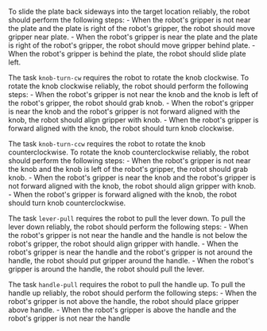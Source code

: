 

To slide the plate back sideways into the target location reliably, the robot should perform the following steps:
    - When the robot's gripper is not near the plate and the plate is right of the robot's gripper, the robot should move gripper near plate.
    - When the robot's gripper is near the plate and the plate is right of the robot's gripper, the robot should move gripper behind plate.
    - When the robot's gripper is behind the plate, the robot should slide plate left.

The task `knob-turn-cw` requires the robot to rotate the knob clockwise.
To rotate the knob clockwise reliably, the robot should perform the following steps:
    - When the robot's gripper is not near the knob and the knob is left of the robot's gripper, the robot should grab knob.
    - When the robot's gripper is near the knob and the robot's gripper is not forward aligned with the knob, the robot should align gripper with knob.
    - When the robot's gripper is forward aligned with the knob, the robot should turn knob clockwise.

The task `knob-turn-ccw` requires the robot to rotate the knob counterclockwise.
To rotate the knob counterclockwise reliably, the robot should perform the following steps:
    - When the robot's gripper is not near the knob and the knob is left of the robot's gripper, the robot should grab knob.
    - When the robot's gripper is near the knob and the robot's gripper is not forward aligned with the knob, the robot should align gripper with knob.
    - When the robot's gripper is forward aligned with the knob, the robot should turn knob counterclockwise.

The task `lever-pull` requires the robot to pull the lever down.
To pull the lever down reliably, the robot should perform the following steps:
    - When the robot's gripper is not near the handle and the handle is not below the robot's gripper, the robot should align gripper with handle.
    - When the robot's gripper is near the handle and the robot's gripper is not around the handle, the robot should put gripper around the handle.
    - When the robot's gripper is around the handle, the robot should pull the lever.

The task `handle-pull` requires the robot to pull the handle up.
To pull the handle up reliably, the robot should perform the following steps:
    - When the robot's gripper is not above the handle, the robot should place gripper above handle.
    - When the robot's gripper is above the handle and the robot's gripper is not near the handle